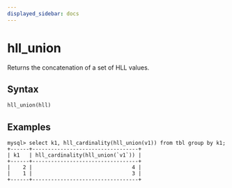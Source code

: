 ```yaml
---
displayed_sidebar: docs
---
```



# hll_union

Returns the concatenation of a set of HLL values.

## Syntax

```Haskell
hll_union(hll)
```

## Examples

```Plain
mysql> select k1, hll_cardinality(hll_union(v1)) from tbl group by k1;
+------+----------------------------------+
| k1   | hll_cardinality(hll_union(`v1`)) |
+------+----------------------------------+
|    2 |                                4 |
|    1 |                                3 |
+------+----------------------------------+
```
